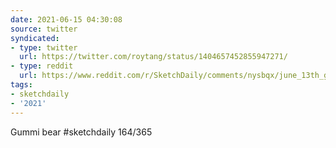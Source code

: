 ```yaml
---
date: 2021-06-15 04:30:08
source: twitter
syndicated:
- type: twitter
  url: https://twitter.com/roytang/status/1404657452855947271/
- type: reddit
  url: https://www.reddit.com/r/SketchDaily/comments/nysbqx/june_13th_gummy_bear/h1tdyzp/
tags:
- sketchdaily
- '2021'
---
```


Gummi bear #sketchdaily 164/365